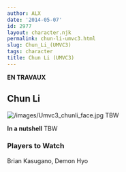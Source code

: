 ```yaml
---
author: ALX
date: '2014-05-07'
id: 2977
layout: character.njk
permalink: chun-li-umvc3.html
slug: Chun_Li_(UMVC3)
tags: character
title: Chun Li (UMVC3)
---
```


**EN TRAVAUX**

## Chun Li

![](/images/Umvc3_chunli_face.jpg "/images/Umvc3_chunli_face.jpg") TBW

**In a nutshell** TBW

### Players to Watch

Brian Kasugano, Demon Hyo